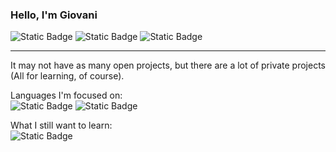 ### Hello, I'm Giovani</br>

![Static Badge](https://img.shields.io/badge/GitLab-%23171321?style=for-the-badge&logo=gitlab&link=https%3A%2F%2Fgitlab.com%2FDarthBayo)
![Static Badge](https://img.shields.io/badge/Linkedin-0e76a8?style=for-the-badge&logo=linkedin&link=https%3A%2F%2Fwww.linkedin.com%2Fin%2Fgiovani-quisini-209b87158%2F)
![Static Badge](https://img.shields.io/badge/Drupal-%230678be?style=for-the-badge&logo=drupal&link=https%3A%2F%2Fwww.drupal.org%2Fu%2Fgquisini)

--- 
It may not have as many open projects, but there are a lot of private projects (All for learning, of course).</br>

Languages I'm focused on:</br>
![Static Badge](https://img.shields.io/badge/php-%234F5B93?style=for-the-badge&logo=php)
![Static Badge](https://img.shields.io/badge/Golang-%23000000?style=for-the-badge&logo=go)

What I still want to learn:</br>
![Static Badge](https://img.shields.io/badge/Whatever%20the%20world%20has%20to%20offer!-%23222?style=for-the-badge)
